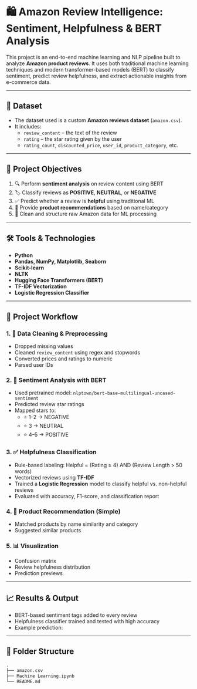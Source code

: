 # 🛍️ Amazon Review Intelligence: Sentiment, Helpfulness & BERT Analysis

This project is an end-to-end machine learning and NLP pipeline built to analyze **Amazon product reviews**. It uses both traditional machine learning techniques and modern transformer-based models (BERT) to classify sentiment, predict review helpfulness, and extract actionable insights from e-commerce data.

---

## 📂 Dataset

- The dataset used is a custom **Amazon reviews dataset** (`amazon.csv`).
- It includes:
  - `review_content` – the text of the review  
  - `rating` – the star rating given by the user  
  - `rating_count`, `discounted_price`, `user_id`, `product_category`, etc.

---

## 🎯 Project Objectives

1. 🔍 Perform **sentiment analysis** on review content using BERT  
2. 🏷️ Classify reviews as **POSITIVE**, **NEUTRAL**, or **NEGATIVE**  
3. ✅ Predict whether a review is **helpful** using traditional ML  
4. 🔗 Provide **product recommendations** based on name/category  
5. 🧹 Clean and structure raw Amazon data for ML processing

---

## 🛠️ Tools & Technologies

- **Python**
- **Pandas, NumPy, Matplotlib, Seaborn**
- **Scikit-learn**
- **NLTK**
- **Hugging Face Transformers (BERT)**
- **TF-IDF Vectorization**
- **Logistic Regression Classifier**

---

## 🧪 Project Workflow

### 1. 📄 Data Cleaning & Preprocessing
- Dropped missing values
- Cleaned `review_content` using regex and stopwords
- Converted prices and ratings to numeric
- Parsed user IDs

### 2. 🤖 Sentiment Analysis with BERT
- Used pretrained model: `nlptown/bert-base-multilingual-uncased-sentiment`
- Predicted review star ratings
- Mapped stars to:
  - ⭐ 1–2 → NEGATIVE  
  - ⭐ 3 → NEUTRAL  
  - ⭐ 4–5 → POSITIVE

### 3. ✅ Helpfulness Classification
- Rule-based labeling: Helpful = (Rating ≥ 4) AND (Review Length > 50 words)
- Vectorized reviews using **TF-IDF**
- Trained a **Logistic Regression** model to classify helpful vs. non-helpful reviews
- Evaluated with accuracy, F1-score, and classification report

### 4. 🧠 Product Recommendation (Simple)
- Matched products by name similarity and category
- Suggested similar products

### 5. 📊 Visualization
- Confusion matrix
- Review helpfulness distribution
- Prediction previews

---

## 📈 Results & Output

- BERT-based sentiment tags added to every review
- Helpfulness classifier trained and tested with high accuracy
- Example prediction:


---

## 📌 Folder Structure
```bash
.
├── amazon.csv
├── Machine Learning.ipynb
└── README.md
